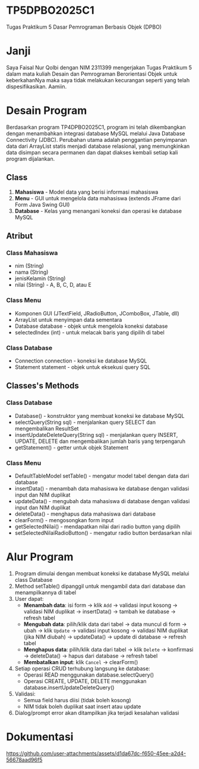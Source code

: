 # TP5DPBO2025C1
Tugas Praktikum 5 Dasar Pemrograman Berbasis Objek (DPBO)

# Janji
Saya Faisal Nur Qolbi dengan NIM 2311399 mengerjakan Tugas Praktikum 5 dalam mata kuliah Desain dan Pemrograman Berorientasi Objek untuk keberkahanNya maka saya tidak melakukan kecurangan seperti yang telah dispesifikasikan. Aamiin.

# Desain Program
Berdasarkan program TP4DPBO2025C1, program ini telah dikembangkan dengan menambahkan integrasi database MySQL melalui Java Database Connectivity (JDBC). Perubahan utama adalah penggantian penyimpanan data dari ArrayList statis menjadi database relasional, yang memungkinkan data disimpan secara permanen dan dapat diakses kembali setiap kali program dijalankan.

## Class
1. **Mahasiswa** - Model data yang berisi informasi mahasiswa
2. **Menu** - GUI untuk mengelola data mahasiswa (extends JFrame dari Form Java Swing GUI)
3. **Database** - Kelas yang menangani koneksi dan operasi ke database MySQL

## Atribut
### Class Mahasiswa
- nim (String)
- nama (String)
- jenisKelamin (String)
- nilai (String) - A, B, C, D, atau E

### Class Menu
- Komponen GUI (JTextField, JRadioButton, JComboBox, JTable, dll)
- ArrayList<Mahasiswa> untuk menyimpan data sementara
- Database database - objek untuk mengelola koneksi database
- selectedIndex (int) - untuk melacak baris yang dipilih di tabel

### Class Database
- Connection connection - koneksi ke database MySQL
- Statement statement - objek untuk eksekusi query SQL

## Classes's Methods
### Class Database
- Database() - konstruktor yang membuat koneksi ke database MySQL
- selectQuery(String sql) - menjalankan query SELECT dan mengembalikan ResultSet
- insertUpdateDeleteQuery(String sql) - menjalankan query INSERT, UPDATE, DELETE dan mengembalikan jumlah baris yang terpengaruh
- getStatement() - getter untuk objek Statement

### Class Menu
- DefaultTableModel setTable() - mengatur model tabel dengan data dari database
- insertData() - menambah data mahasiswa ke database dengan validasi input dan NIM duplikat
- updateData() - mengubah data mahasiswa di database dengan validasi input dan NIM duplikat
- deleteData() - menghapus data mahasiswa dari database
- clearForm() - mengosongkan form input
- getSelectedNilai() - mendapatkan nilai dari radio button yang dipilih
- setSelectedNilaiRadioButton() - mengatur radio button berdasarkan nilai

# Alur Program
1. Program dimulai dengan membuat koneksi ke database MySQL melalui class Database
2. Method setTable() dipanggil untuk mengambil data dari database dan menampilkannya di tabel
3. User dapat:
   - **Menambah data**: isi form → klik `Add` → validasi input kosong → validasi NIM duplikat → insertData() → tambah ke database → refresh tabel
   - **Mengubah data**: pilih/klik data dari tabel → data muncul di form → ubah → klik `Update` → validasi input kosong → validasi NIM duplikat (jika NIM diubah) → updateData() → update di database → refresh tabel
   - **Menghapus data**: pilih/klik data dari tabel → klik `Delete` → konfirmasi → deleteData() → hapus dari database → refresh tabel
   - **Membatalkan input**: klik `Cancel` → clearForm()
4. Setiap operasi CRUD terhubung langsung ke database:
   - Operasi READ menggunakan database.selectQuery()
   - Operasi CREATE, UPDATE, DELETE menggunakan database.insertUpdateDeleteQuery()
5. Validasi:
   - Semua field harus diisi (tidak boleh kosong)
   - NIM tidak boleh duplikat saat insert atau update
6. Dialog/prompt error akan ditampilkan jika terjadi kesalahan validasi

# Dokumentasi


https://github.com/user-attachments/assets/d1da67dc-f650-45ee-a2d4-56678aad96f5


